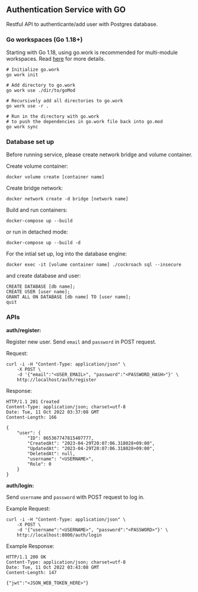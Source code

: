 ## Authentication Service with GO

Restful API to authenticante/add user with Postgres database.

### Go workspaces (Go 1.18+)

Starting with Go 1.18, using go.work is recommended for multi-module workspaces. Read [here](https://github.com/golang/tools/blob/master/gopls/doc/workspace.md) for more details.

```
# Initialize go.work
go work init

# Add directory to go.work
go work use ./dir/to/goMod

# Recursively add all directories to go.work
go work use -r .

# Run in the directory with go.work
# to push the dependencies in go.work file back into go.mod
go work sync
```

### Database set up

Before running service, please create network bridge and volume container.

Create volume container:

```
docker volume create [container name]
```

Create bridge network:

```
docker network create -d bridge [network name]
```

Build and run containers:

```
docker-compose up --build
```

or run in detached mode:

```
docker-compose up --build -d
```

For the intial set up, log into the database engine:

```
docker exec -it [volume container name] ./cockroach sql --insecure
```

and create database and user:

```
CREATE DATABASE [db name];
CREATE USER [user name];
GRANT ALL ON DATABASE [db name] TO [user name];
quit
```

### APIs

**auth/register:**

Register new user. Send `email` and `password` in POST request.

Request:

```
curl -i -H "Content-Type: application/json" \
    -X POST \
    -d '{"email":"<USER_EMAIL>", "password":"<PASSWORD_HASH>"}' \
    http://localhost/auth/register
```

Response:

```
HTTP/1.1 201 Created
Content-Type: application/json; charset=utf-8
Date: Tue, 11 Oct 2022 03:37:08 GMT
Content-Length: 166

{
	"user": {
		"ID": 865367747815407777,
		"CreatedAt": "2023-04-29T20:07:06.318028+09:00",
		"UpdatedAt": "2023-04-29T20:07:06.318028+09:00",
		"DeletedAt": null,
		"username": "<USERNAME>",
		"Role": 0
	}
}
```

**auth/login:**

Send `username` and `password` with POST request to log in.

Example Request:

```
curl -i -H "Content-Type: application/json" \
    -X POST \
    -d '{"username":"<USERNAME>", "password":"<PASSWORD>"}' \
    http://localhost:8000/auth/login
```

Example Response:

```
HTTP/1.1 200 OK
Content-Type: application/json; charset=utf-8
Date: Tue, 11 Oct 2022 03:43:08 GMT
Content-Length: 147

{"jwt":"<JSON_WEB_TOKEN_HERE>"}
```
